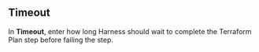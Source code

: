 ## Timeout

In **Timeout**, enter how long Harness should wait to complete the Terraform Plan step before failing the step.
